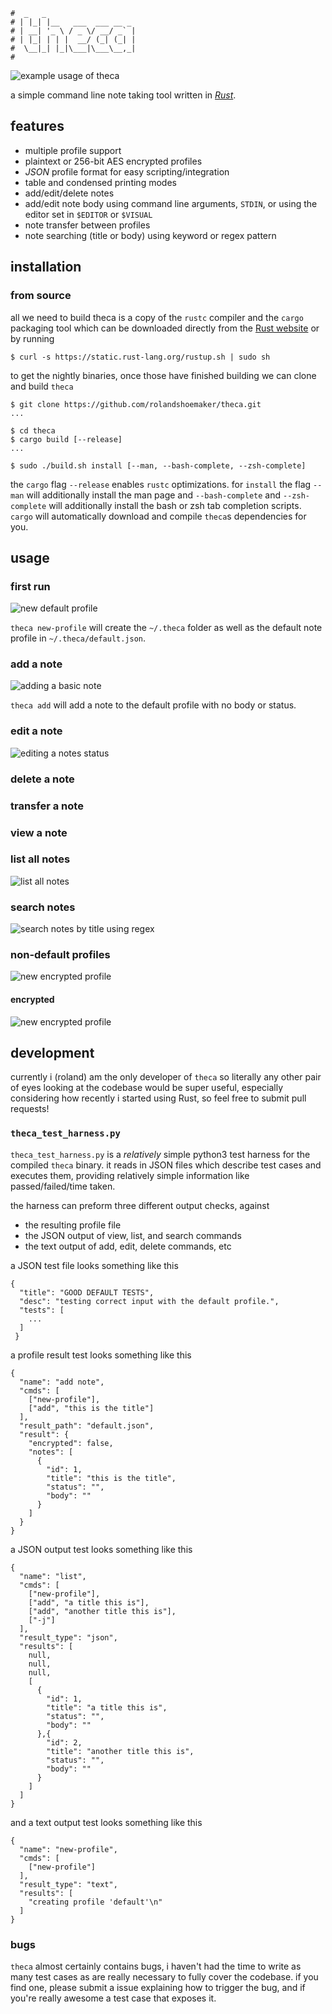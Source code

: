 
	#  _   _                    
	# | |_| |__   ___  ___ __ _
 	# | __| '_ \ / _ \/ __/ _` |
	# | |_| | | |  __/ (_| (_| |
	#  \__|_| |_|\___|\___\__,_|
	#

![example usage of theca](screenshots/main.png)

a simple command line note taking tool written in [*Rust*](http://www.rust-lang.org/).

## features

* multiple profile support
* plaintext or 256-bit AES encrypted profiles
* *JSON* profile format for easy scripting/integration
* table and condensed printing modes
* add/edit/delete notes
* add/edit note body using command line arguments, `STDIN`, or using the editor set in `$EDITOR`
  or `$VISUAL`
* note transfer between profiles
* note searching (title or body) using keyword or regex pattern

## installation

### from source

all we need to build theca is a copy of the `rustc` compiler and the `cargo` packaging tool which can
be downloaded directly from the [Rust website](http://www.rust-lang.org/install.html) or by running

	$ curl -s https://static.rust-lang.org/rustup.sh | sudo sh

to get the nightly binaries, once those have finished building we can clone and build `theca`

	$ git clone https://github.com/rolandshoemaker/theca.git
	...

	$ cd theca
	$ cargo build [--release]
	...

	$ sudo ./build.sh install [--man, --bash-complete, --zsh-complete]

the `cargo` flag `--release` enables `rustc` optimizations. for `install` the flag `--man`
will additionally install the man page and `--bash-complete` and `--zsh-complete` will additionally install the
bash or zsh tab completion scripts. `cargo` will automatically download and compile `theca`s dependencies
for you.

## usage

### first run

![new default profile](screenshots/first_run.png)

`theca new-profile` will create the `~/.theca` folder as well as the default
note profile in `~/.theca/default.json`.

### add a note

![adding a basic note](screenshots/add_simple_note.png)

`theca add` will add a note to the default profile with no body or status.

### edit a note

![editing a notes status](screenshots/edit_statuses.png)

### delete a note



### transfer a note



### view a note



### list all notes

![list all notes](screenshots/list_notes.png)

### search notes

![search notes by title using regex](screenshots/search_note_regex.png)

### non-default profiles

![new encrypted profile](screenshots/new_second_profile.png)


#### encrypted

![new encrypted profile](screenshots/new_encrypted_profile.png)

## development

currently i (roland) am the only developer of `theca` so literally any other pair of eyes
looking at the codebase would be super useful, especially considering how recently i started
using Rust, so feel free to submit pull requests!

### `theca_test_harness.py`

`theca_test_harness.py` is a *relatively* simple python3 test harness for the compiled `theca` binary.
it reads in JSON files which describe test cases and executes them, providing relatively simple
information like passed/failed/time taken.

the harness can preform three different output checks, against
 * the resulting profile file
 * the JSON output of view, list, and search commands
 * the text output of add, edit, delete commands, etc

a JSON test file looks something like this

	{
	  "title": "GOOD DEFAULT TESTS",
	  "desc": "testing correct input with the default profile.",
	  "tests": [
	  	...
	  ]
	 }

a profile result test looks something like this

	{
      "name": "add note",
      "cmds": [
        ["new-profile"],
        ["add", "this is the title"]
      ],
      "result_path": "default.json",
      "result": {
        "encrypted": false,
        "notes": [
          {
            "id": 1,
            "title": "this is the title",
            "status": "",
            "body": ""
          }
        ]
      }
    }

a JSON output test looks something like this

	{
      "name": "list",
      "cmds": [
        ["new-profile"],
        ["add", "a title this is"],
        ["add", "another title this is"],
        ["-j"]
      ],
      "result_type": "json",
      "results": [
        null,
        null,
        null,
        [
          {
            "id": 1,
            "title": "a title this is",
            "status": "",
            "body": ""
          },{
            "id": 2,
            "title": "another title this is",
            "status": "",
            "body": ""
          }
        ]
      ]
    }

and a text output test looks something like this

	{
      "name": "new-profile",
      "cmds": [
        ["new-profile"]
      ],
      "result_type": "text",
      "results": [
        "creating profile 'default'\n"
      ]
    }

### bugs

`theca` almost certainly contains bugs, i haven't had the time to write as many test cases as are really
necessary to fully cover the codebase. if you find one, please submit a issue explaining how to trigger
the bug, and if you're really awesome a test case that exposes it.
